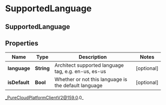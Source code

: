 # SupportedLanguage

## SupportedLanguage

## Properties

|Name | Type | Description | Notes|
|------------ | ------------- | ------------- | -------------|
| **language** | **String** | Architect supported language tag, e.g. en-us, es-us | [optional] |
| **isDefault** | **Bool** | Whether or not this language is the default language | [optional] |



_PureCloudPlatformClientV2@159.0.0_
